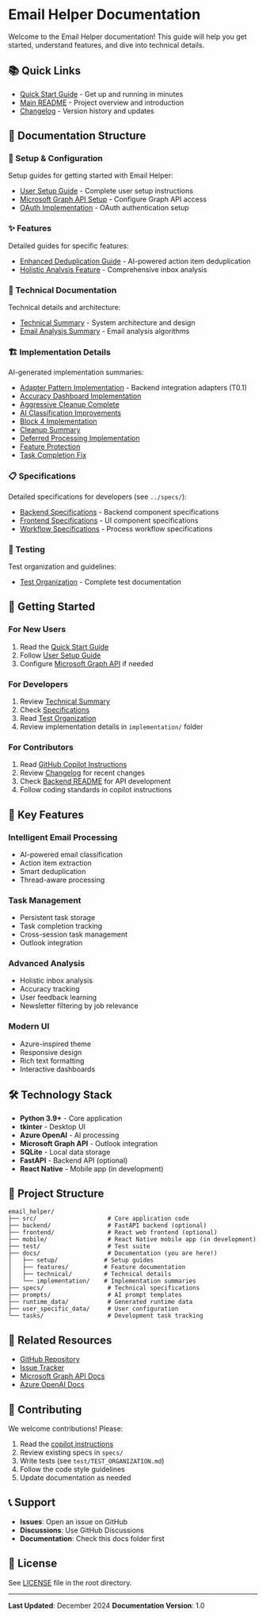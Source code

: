 # Email Helper Documentation

Welcome to the Email Helper documentation! This guide will help you get started, understand features, and dive into technical details.

## 📚 Quick Links

- [Quick Start Guide](../QUICK_START.md) - Get up and running in minutes
- [Main README](../README.md) - Project overview and introduction
- [Changelog](CHANGELOG.md) - Version history and updates

## 📖 Documentation Structure

### 🚀 Setup & Configuration
Setup guides for getting started with Email Helper:

- [User Setup Guide](setup/USER_SETUP.md) - Complete user setup instructions
- [Microsoft Graph API Setup](setup/GRAPH_API_SETUP.md) - Configure Graph API access
- [OAuth Implementation](setup/OAUTH_IMPLEMENTATION.md) - OAuth authentication setup

### ✨ Features
Detailed guides for specific features:

- [Enhanced Deduplication Guide](features/ENHANCED_DEDUPLICATION_GUIDE.md) - AI-powered action item deduplication
- [Holistic Analysis Feature](features/holistic_analysis_feature_guide.md) - Comprehensive inbox analysis

### 🔧 Technical Documentation
Technical details and architecture:

- [Technical Summary](technical/technical_summary.md) - System architecture and design
- [Email Analysis Summary](technical/email_analysis_summary.md) - Email analysis algorithms

### 🏗️ Implementation Details
AI-generated implementation summaries:

- [Adapter Pattern Implementation](implementation/ADAPTER_PATTERN_IMPLEMENTATION.md) - Backend integration adapters (T0.1)
- [Accuracy Dashboard Implementation](implementation/ACCURACY_DASHBOARD_IMPLEMENTATION_SUMMARY.md)
- [Aggressive Cleanup Complete](implementation/AGGRESSIVE_CLEANUP_COMPLETE.md)
- [AI Classification Improvements](implementation/AI_CLASSIFICATION_IMPROVEMENTS.md)
- [Block 4 Implementation](implementation/BLOCK4_IMPLEMENTATION_SUMMARY.md)
- [Cleanup Summary](implementation/CLEANUP_SUMMARY.md)
- [Deferred Processing Implementation](implementation/DEFERRED_PROCESSING_IMPLEMENTATION.md)
- [Feature Protection](implementation/FEATURE_PROTECTION_README.md)
- [Task Completion Fix](implementation/TASK_COMPLETION_FIX_SUMMARY.md)

### 📋 Specifications
Detailed specifications for developers (see `../specs/`):

- [Backend Specifications](../specs/backend/) - Backend component specifications
- [Frontend Specifications](../specs/frontend/) - UI component specifications
- [Workflow Specifications](../specs/workflows/) - Process workflow specifications

### 🧪 Testing
Test organization and guidelines:

- [Test Organization](../test/TEST_ORGANIZATION.md) - Complete test documentation

## 🎯 Getting Started

### For New Users
1. Read the [Quick Start Guide](../QUICK_START.md)
2. Follow [User Setup Guide](setup/USER_SETUP.md)
3. Configure [Microsoft Graph API](setup/GRAPH_API_SETUP.md) if needed

### For Developers
1. Review [Technical Summary](technical/technical_summary.md)
2. Check [Specifications](../specs/README.md)
3. Read [Test Organization](../test/TEST_ORGANIZATION.md)
4. Review implementation details in `implementation/` folder

### For Contributors
1. Read [GitHub Copilot Instructions](../.github/copilot-instructions.md)
2. Review [Changelog](CHANGELOG.md) for recent changes
3. Check [Backend README](../backend/README.md) for API development
4. Follow coding standards in copilot instructions

## 📝 Key Features

### Intelligent Email Processing
- AI-powered email classification
- Action item extraction
- Smart deduplication
- Thread-aware processing

### Task Management
- Persistent task storage
- Task completion tracking
- Cross-session task management
- Outlook integration

### Advanced Analysis
- Holistic inbox analysis
- Accuracy tracking
- User feedback learning
- Newsletter filtering by job relevance

### Modern UI
- Azure-inspired theme
- Responsive design
- Rich text formatting
- Interactive dashboards

## 🛠️ Technology Stack

- **Python 3.9+** - Core application
- **tkinter** - Desktop UI
- **Azure OpenAI** - AI processing
- **Microsoft Graph API** - Outlook integration
- **SQLite** - Local data storage
- **FastAPI** - Backend API (optional)
- **React Native** - Mobile app (in development)

## 📂 Project Structure

```
email_helper/
├── src/                    # Core application code
├── backend/                # FastAPI backend (optional)
├── frontend/               # React web frontend (optional)
├── mobile/                 # React Native mobile app (in development)
├── test/                   # Test suite
├── docs/                   # Documentation (you are here!)
│   ├── setup/             # Setup guides
│   ├── features/          # Feature documentation
│   ├── technical/         # Technical details
│   └── implementation/    # Implementation summaries
├── specs/                  # Technical specifications
├── prompts/                # AI prompt templates
├── runtime_data/           # Generated runtime data
├── user_specific_data/     # User configuration
└── tasks/                  # Development task tracking
```

## 🔗 Related Resources

- [GitHub Repository](https://github.com/yourusername/email_helper)
- [Issue Tracker](https://github.com/yourusername/email_helper/issues)
- [Microsoft Graph API Docs](https://docs.microsoft.com/en-us/graph/)
- [Azure OpenAI Docs](https://learn.microsoft.com/en-us/azure/cognitive-services/openai/)

## 🤝 Contributing

We welcome contributions! Please:
1. Read the [copilot instructions](../.github/copilot-instructions.md)
2. Review existing specs in `specs/`
3. Write tests (see `test/TEST_ORGANIZATION.md`)
4. Follow the code style guidelines
5. Update documentation as needed

## 📞 Support

- **Issues**: Open an issue on GitHub
- **Discussions**: Use GitHub Discussions
- **Documentation**: Check this docs folder first

## 📄 License

See [LICENSE](../LICENSE) file in the root directory.

---

**Last Updated**: December 2024
**Documentation Version**: 1.0
